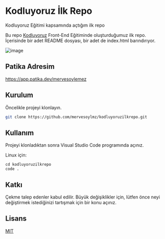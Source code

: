 # Kodluyoruz İlk  Repo
Kodluyoruz Eğitimi kapsamında açtığım ilk repo


Bu repo [Kodluyoruz](https://www.kodluyoruz.org) Front-End Eğitiminde oluşturduğumuz ilk repo. İçerisinde bir adet README dosyası, bir adet de index.html barındırıyor.

![image](https://user-images.githubusercontent.com/48651506/182372384-deaa5cb7-9fc2-44f1-9079-316f97e42172.png)

## Patika Adresim

https://app.patika.dev/mervesoylemez

## Kurulum

Öncelikle projeyi klonlayın. 

```bash
git clone https://github.com/mervesoylmz/kodluyoruzilkrepo.git
```

## Kullanım

Projeyi klonladıktan sonra Visual Studio Code programında açınız.

Linux için:
```linux
cd kodluyoruzilkrepo
code .
```

## Katkı
Çekme talep edenler kabul edilir. Büyük değişiklikler için, lütfen önce neyi değiştirmek istediğinizi tartışmak için bir konu açınız.


## Lisans
[MIT](https://choosealicense.com/licenses/mit/)
